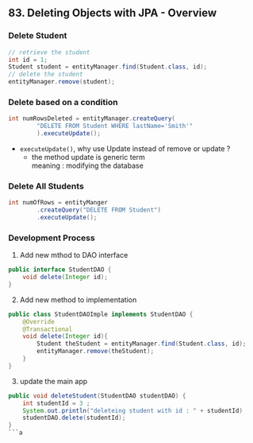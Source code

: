 ## 83. Deleting Objects with JPA - Overview

### Delete Student 
```java
// retrieve the student 
int id = 1; 
Student student = entityManager.find(Student.class, id); 
// delete the student 
entityManager.remove(student); 
```
### Delete based on a condition 
```java
int numRowsDeleted = entityManager.createQuery(
        "DELETE FROM Student WHERE lastName='Smith'"
        ).executeUpdate(); 
```
* `executeUpdate()`, why use Update instead of remove or update ? 
  * the method update is generic term  
  meaning : modifying the database 

### Delete All Students 
```java
int numOfRows = entityManger
        .createQuery("DELETE FROM Student")
        .executeUpdate(); 
```

### Development Process
1. Add new mthod to DAO interface 
```java
public interface StudentDAO {
    void delete(Integer id); 
}
```
2. Add new method to implementation 
```java
public class StudentDAOImple implements StudentDAO {
    @Override 
    @Transactional
    void delete(Integer id){
        Student theStudent = entityManager.find(Student.class, id); 
        entityManager.remove(theStudent);
    }
}
```
3. update the main app 
```java
public void deleteStudent(StudentDAO studentDAO) {
    int studentId = 3 ;
    System.out.println("deleteing student with id : " + studentId)
    studentDAO.delete(studentId); 
}
```a

